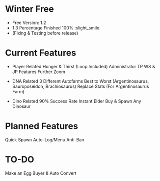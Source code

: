 # Winter Free
- Free Version: 1.2
- 1.3 Percentage Finished 100% :slight_smile:
- (Fixing & Testing before release)

# Current Features
- Player Related
Hunger & Thirst (Loop Included)
Administrator TP
WS & JP Features
Further Zoom

- DNA Related
3 Different Autofarms Best to Worst (Argentinosaurus, Sauroposeidon, Brachiosaurus)
Replace Stats (For Argentinosaurus Farm)

- Dino Related
90% Success Rate Instant Elder
Buy & Spawn Any Dinosaur

# Planned Features
Quick Spawn
Auto-Log/Menu
Anti-Ban

# TO-DO
Make an Egg Buyer & Auto Convert
